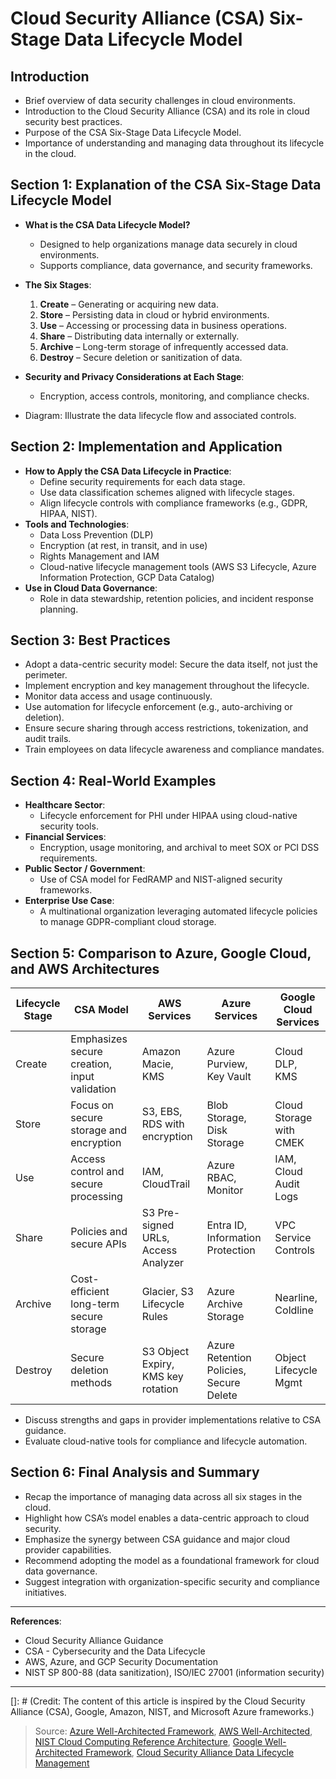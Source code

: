 # Cloud Security Alliance (CSA) Six-Stage Data Lifecycle Model

## Introduction
- Brief overview of data security challenges in cloud environments.
- Introduction to the Cloud Security Alliance (CSA) and its role in cloud security best practices.
- Purpose of the CSA Six-Stage Data Lifecycle Model.
- Importance of understanding and managing data throughout its lifecycle in the cloud.

## Section 1: Explanation of the CSA Six-Stage Data Lifecycle Model
- **What is the CSA Data Lifecycle Model?**
  - Designed to help organizations manage data securely in cloud environments.
  - Supports compliance, data governance, and security frameworks.
- **The Six Stages**:
  1. **Create** – Generating or acquiring new data.
  2. **Store** – Persisting data in cloud or hybrid environments.
  3. **Use** – Accessing or processing data in business operations.
  4. **Share** – Distributing data internally or externally.
  5. **Archive** – Long-term storage of infrequently accessed data.
  6. **Destroy** – Secure deletion or sanitization of data.

- **Security and Privacy Considerations at Each Stage**:
  - Encryption, access controls, monitoring, and compliance checks.
- Diagram: Illustrate the data lifecycle flow and associated controls.

## Section 2: Implementation and Application
- **How to Apply the CSA Data Lifecycle in Practice**:
  - Define security requirements for each data stage.
  - Use data classification schemes aligned with lifecycle stages.
  - Align lifecycle controls with compliance frameworks (e.g., GDPR, HIPAA, NIST).
- **Tools and Technologies**:
  - Data Loss Prevention (DLP)
  - Encryption (at rest, in transit, and in use)
  - Rights Management and IAM
  - Cloud-native lifecycle management tools (AWS S3 Lifecycle, Azure Information Protection, GCP Data Catalog)
- **Use in Cloud Data Governance**:
  - Role in data stewardship, retention policies, and incident response planning.

## Section 3: Best Practices
- Adopt a data-centric security model: Secure the data itself, not just the perimeter.
- Implement encryption and key management throughout the lifecycle.
- Monitor data access and usage continuously.
- Use automation for lifecycle enforcement (e.g., auto-archiving or deletion).
- Ensure secure sharing through access restrictions, tokenization, and audit trails.
- Train employees on data lifecycle awareness and compliance mandates.

## Section 4: Real-World Examples
- **Healthcare Sector**:
  - Lifecycle enforcement for PHI under HIPAA using cloud-native security tools.
- **Financial Services**:
  - Encryption, usage monitoring, and archival to meet SOX or PCI DSS requirements.
- **Public Sector / Government**:
  - Use of CSA model for FedRAMP and NIST-aligned security frameworks.
- **Enterprise Use Case**:
  - A multinational organization leveraging automated lifecycle policies to manage GDPR-compliant cloud storage.

## Section 5: Comparison to Azure, Google Cloud, and AWS Architectures
| Lifecycle Stage | CSA Model | AWS Services | Azure Services | Google Cloud Services |
|-----------------|------------|--------------|----------------|------------------------|
| Create          | Emphasizes secure creation, input validation | Amazon Macie, KMS | Azure Purview, Key Vault | Cloud DLP, KMS |
| Store           | Focus on secure storage and encryption | S3, EBS, RDS with encryption | Blob Storage, Disk Storage | Cloud Storage with CMEK |
| Use             | Access control and secure processing | IAM, CloudTrail | Azure RBAC, Monitor | IAM, Cloud Audit Logs |
| Share           | Policies and secure APIs | S3 Pre-signed URLs, Access Analyzer | Entra ID, Information Protection | VPC Service Controls |
| Archive         | Cost-efficient long-term secure storage | Glacier, S3 Lifecycle Rules | Azure Archive Storage | Nearline, Coldline |
| Destroy         | Secure deletion methods | S3 Object Expiry, KMS key rotation | Azure Retention Policies, Secure Delete | Object Lifecycle Mgmt |

- Discuss strengths and gaps in provider implementations relative to CSA guidance.
- Evaluate cloud-native tools for compliance and lifecycle automation.

## Section 6: Final Analysis and Summary
- Recap the importance of managing data across all six stages in the cloud.
- Highlight how CSA’s model enables a data-centric approach to cloud security.
- Emphasize the synergy between CSA guidance and major cloud provider capabilities.
- Recommend adopting the model as a foundational framework for cloud data governance.
- Suggest integration with organization-specific security and compliance initiatives.

---

**References**:
- Cloud Security Alliance Guidance
- CSA - Cybersecurity and the Data Lifecycle
- AWS, Azure, and GCP Security Documentation
- NIST SP 800-88 (data sanitization), ISO/IEC 27001 (information security)

---

[]: # (Credit: The content of this article is inspired by the Cloud Security Alliance (CSA), Google, Amazon, NIST, and Microsoft Azure frameworks.)

> Source: [Azure Well-Architected Framework](https://learn.microsoft.com/en-us/azure/well-architected/), [AWS Well-Architected](https://aws.amazon.com/de/architecture/well-architected), [NIST Cloud Computing Reference Architecture](https://nvlpubs.nist.gov/nistpubs/Legacy/SP/nistspecialpublication500-292.pdf), [Google Well-Architected Framework](https://cloud.google.com/architecture/framework), [Cloud Security Alliance Data Lifecycle Management](https://cloudsecurityalliance.org/blog/2021/10/14/the-6-phases-of-data-security)
